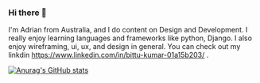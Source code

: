 ### Hi there 👋

I'm Adrian from Australia, and I do content on Design and Development. I really enjoy learning languages and frameworks like python, Django. I also enjoy wireframing, ui, ux, and design in general. You can check out my linkdin https://www.linkedin.com/in/bittu-kumar-01a15b203/ .

[![Anurag's GitHub stats](https://github-readme-stats.vercel.app/api?username=kumarbittu7479)](https://github.com/kumarbittu7479/github-readme-stats)
